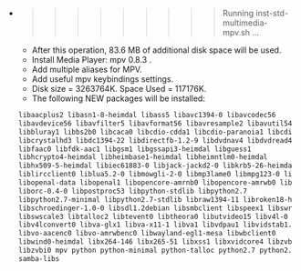 * >>>>>>>>> Running inst-std-multimedia-mpv.sh ...
  * After this operation, 83.6 MB of additional disk space will be used.
  * Install Media Player: mpv 0.8.3 .
  * Add multiple aliases for MPV.
  * Add useful mpv keybindings settings.
  * Disk size = 3263764K. Space Used = 117176K.
  * The following NEW packages will be installed:
  ```bash
  libaacplus2 libasn1-8-heimdal libass5 libavc1394-0 libavcodec56
  libavdevice56 libavfilter5 libavformat56 libavresample2 libavutil54
  libbluray1 libbs2b0 libcaca0 libcdio-cdda1 libcdio-paranoia1 libcdio13
  libcrystalhd3 libdc1394-22 libdirectfb-1.2-9 libdvdnav4 libdvdread4 libenca0
  libfaac0 libfdk-aac1 libgsm1 libgssapi3-heimdal libguess1
  libhcrypto4-heimdal libheimbase1-heimdal libheimntlm0-heimdal
  libhx509-5-heimdal libiec61883-0 libjack-jackd2-0 libkrb5-26-heimdal libldb1
  liblircclient0 liblua5.2-0 libmowgli-2-0 libmp3lame0 libmpg123-0 libntdb1
  libopenal-data libopenal1 libopencore-amrnb0 libopencore-amrwb0 libopus0
  liborc-0.4-0 libpostproc53 libpython-stdlib libpython2.7
  libpython2.7-minimal libpython2.7-stdlib libraw1394-11 libroken18-heimdal
  libschroedinger-1.0-0 libsdl1.2debian libsmbclient libspeex1 libswresample1
  libswscale3 libtalloc2 libtevent0 libtheora0 libutvideo15 libv4l-0
  libv4lconvert0 libva-glx1 libva-x11-1 libva1 libvdpau1 libvidstab1.0
  libvo-aacenc0 libvo-amrwbenc0 libwayland-egl1-mesa libwbclient0
  libwind0-heimdal libx264-146 libx265-51 libxss1 libxvidcore4 libzvbi-common
  libzvbi0 mpv python python-minimal python-talloc python2.7 python2.7-minimal
  samba-libs
  ```
